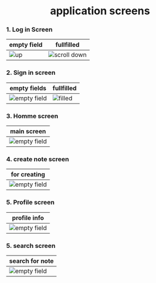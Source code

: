 

<h1 align="center" >
    application screens
</h1>

<h3>1. Log in Screen </h3>

| empty field | fullfilled |
|-------|-------|
|![up](https://github.com/RAYANaouf/note_app/assets/120733474/2c63b13c-01c2-4fca-b176-1950c530a62a) |![scroll down](https://github.com/RAYANaouf/note_app/assets/120733474/e17dc8c6-aa75-43b7-bbe3-094b7c9ca347) |


<h3>2. Sign in screen </h3>


| empty fields | fullfilled |
|-------|-------|
| ![empty field](https://github.com/RAYANaouf/note_app/assets/120733474/1511595c-b91b-421b-8e9f-58f829d2fd4a) | ![filled](https://github.com/RAYANaouf/note_app/assets/120733474/c7835f0c-e981-4405-99b7-31df737cd4c7) |


<h3>3. Homme screen </h3>



| main screen |
|-------|
| ![empty field](https://github.com/RAYANaouf/note_app/assets/120733474/cec7fdc8-7e50-4e3b-888c-9c6f83564e8d) |


<h3>4. create note screen </h3>



| for creating |
|-------|
| ![empty field](https://github.com/RAYANaouf/note_app/assets/120733474/ae6bdcbe-9dc5-4209-9e8a-c557a3a6f839) |




<h3>5. Profile screen </h3>



| profile info |
|-------|
| ![empty field](https://github.com/RAYANaouf/note_app/assets/120733474/7d64f9db-2a2c-4f2a-8e68-343b0bc6c12f) |




<h3>5. search screen </h3>




| search for note |
|-------|
| ![empty field](https://github.com/RAYANaouf/note_app/assets/120733474/f7cf9456-3f26-44de-9528-fbb87bccc3d2) |



